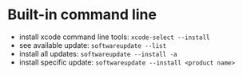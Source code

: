 # Built-in command line
* install xcode command line tools: `xcode-select --install`
* see available update: `softwareupdate --list`
* install all updates: `softwareupdate --install -a`
* install specific update: `softwareupdate --install <product name>`
